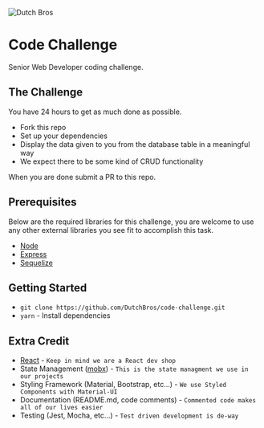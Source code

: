 ![Dutch Bros](https://files.dutchbros.com/StaticImages/Dutch_Bros_Logo.png)

# Code Challenge
Senior Web Developer coding challenge.

## The Challenge
You have 24 hours to get as much done as possible.

- Fork this repo 
- Set up your dependencies
- Display the data given to you from the database table in a meaningful way
- We expect there to be some kind of CRUD functionality

When you are done submit a PR to this repo.

## Prerequisites
Below are the required libraries for this challenge, you are welcome to use any other external libraries you see fit to accomplish this task.

* [Node](https://nodejs.org/en/)
* [Express](https://expressjs.com/)
* [Sequelize](http://docs.sequelizejs.com/)

## Getting Started

* `git clone https://github.com/DutchBros/code-challenge.git`
* `yarn` - Install dependencies

## Extra Credit

* [React](https://reactjs.org/) - `Keep in mind we are a React dev shop`
* State Management ([mobx](https://github.com/mobxjs/mobx)) - `This is the state managment we use in our projects`
* Styling Framework (Material, Bootstrap, etc...) - `We use Styled Components with Material-UI`
* Documentation (README.md, code comments) - `Commented code makes all of our lives easier`
* Testing (Jest, Mocha, etc...) - `Test driven development is de-way`

